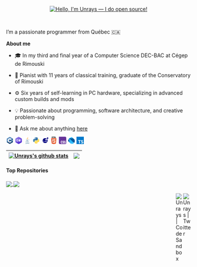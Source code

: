 <p align="center">
  <a href="https://github.com/unrays">
    <img width="80%" alt="Hello, I'm Unrays — I do open source!" 
         src="https://hips.hearstapps.com/hmg-prod/images/ginger-maine-coon-kitten-running-on-lawn-in-royalty-free-image-1719608142.jpg?crop=1xw:0.84415xh;0,0.185xh" />
  </a>
</p>

<br />

I’m a passionate programmer from Québec 🇨🇦

**About me**

- 🎓 In my third and final year of a Computer Science DEC-BAC at Cégep de Rimouski

- 🎹 Pianist with 11 years of classical training, graduate of the Conservatory of Rimouski

- ⚙️ Six years of self-learning in PC hardware, specializing in advanced custom builds and mods

- 💡 Passionate about programming, software architecture, and creative problem-solving

- 💬 Ask me about anything [here](https://github.com/unrays/unrays/issues)

<code><img height="20" alt="C++" src="https://raw.githubusercontent.com/github/explore/main/topics/cpp/cpp.png"></code>
<code><img height="20" alt="C#" src="https://raw.githubusercontent.com/github/explore/main/topics/csharp/csharp.png"></code>
<code><img height="20" alt="Java" src="https://raw.githubusercontent.com/github/explore/main/topics/java/java.png"></code>
<code><img height="20" alt="Python" src="https://raw.githubusercontent.com/github/explore/main/topics/python/python.png"></code>
<code><img height="20" alt="Lua" src="https://raw.githubusercontent.com/github/explore/main/topics/lua/lua.png"></code>
<code><img height="20" alt="HTML" src="https://raw.githubusercontent.com/github/explore/main/topics/html/html.png"></code>
<code><img height="20" alt="CSS" src="https://raw.githubusercontent.com/github/explore/main/topics/css/css.png"></code>
<code><img height="20" alt="Dart" src="https://raw.githubusercontent.com/github/explore/main/topics/dart/dart.png"></code>
<code><img height="20" alt="TypeScript" src="https://raw.githubusercontent.com/github/explore/main/topics/typescript/typescript.png"></code>

| <a href="https://github.com/unrays/github-readme-stats"><img align="center" src="https://github-readme-stats.vercel.app/api?username=unrays&show_icons=true&include_all_commits=true&theme=buefy&hide_border=true" alt="Unrays's github stats" /></a> | <a href="https://github.com/unrays/github-readme-stats"><img align="center" src="https://github-readme-stats.vercel.app/api/top-langs/?username=unrays&layout=compact&theme=buefy&hide_border=true" /></a> |
| ------------- | ------------- |
#### Top Repositories

<a href="https://github.com/unrays/Crystal">
  <img align="center" src="https://github-readme-stats.vercel.app/api/pin/?username=unrays&repo=crystal&theme=default&bg_color=fff8dc&title_color=ffae42&text_color=333" />
</a>
<a href="https://github.com/unrays/Glint">
  <img align="center" src="https://github-readme-stats.vercel.app/api/pin/?username=unrays&repo=Glint&theme=default&bg_color=fff8dc&title_color=ffae42&text_color=333" />
</a>

<br />
<br />

<a href="https://twitter.com/unrays">
  <img align="right" alt="Unrays | Twitter" width="21px" src="https://raw.githubusercontent.com/simple-icons/simple-icons/develop/icons/twitter.svg" />
</a>
<a href="https://codesandbox.io/u/unrays">
  <img align="right" alt="Unrays | CodeSandbox" width="20px" src="https://raw.githubusercontent.com/simple-icons/simple-icons/develop/icons/codesandbox.svg" />
</a>
